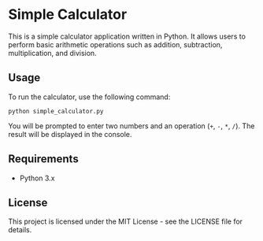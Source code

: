# Simple Calculator

This is a simple calculator application written in Python. It allows users to perform basic arithmetic operations such as addition, subtraction, multiplication, and division.

## Usage

To run the calculator, use the following command:

```
python simple_calculator.py
```

You will be prompted to enter two numbers and an operation (`+`, `-`, `*`, `/`). The result will be displayed in the console.

## Requirements

- Python 3.x

## License

This project is licensed under the MIT License - see the LICENSE file for details.

